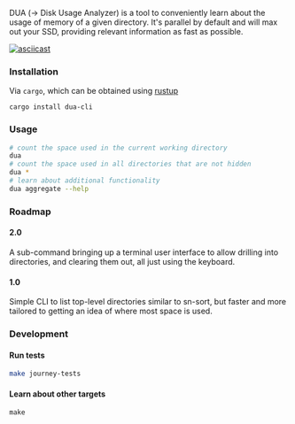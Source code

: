 DUA (-> Disk Usage Analyzer) is a tool to conveniently learn about the usage of memory of a given directory. It's parallel by default and will max out your SSD, providing relevant information as fast as possible.

[![asciicast](https://asciinema.org/a/au3neIHDGtYYj4blyTXR8VkJz.svg)](https://asciinema.org/a/au3neIHDGtYYj4blyTXR8VkJz)

### Installation

Via `cargo`, which can be obtained using [rustup][rustup]

```
cargo install dua-cli
```

### Usage

```bash
# count the space used in the current working directory
dua
# count the space used in all directories that are not hidden
dua *
# learn about additional functionality
dua aggregate --help
```

### Roadmap

#### 2.0

A sub-command bringing up a terminal user interface to allow drilling into directories, and clearing them out, all just using the keyboard.

#### 1.0

Simple CLI to list top-level directories similar to sn-sort, but faster and more tailored to getting an idea of where most space is used.

### Development

#### Run tests

```bash
make journey-tests
```

#### Learn about other targets

```
make
```

[rustup]: https://rustup.rs/
